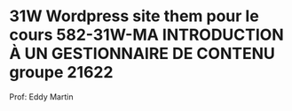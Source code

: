 # 31W Wordpress site them pour le cours 582-31W-MA INTRODUCTION À UN GESTIONNAIRE DE CONTENU groupe 21622
Prof: Eddy Martin
